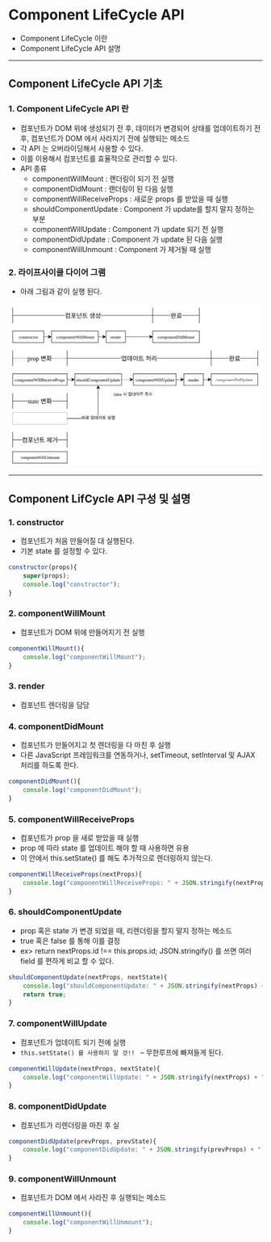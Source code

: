 # Component LifeCycle API
  - Component LifeCycle 이란
  - Component LifeCycle API 설명

---

## Component LifeCycle API 기초
  ### 1. Component LifeCycle API 란
  - 컴포넌트가 DOM 위에 생성되기 전 후, 데이터가 변경되어 상태를 업데이트하기 전 후, 컴포넌트가 DOM 에서 사라지기 전에 실행되는 메소드
  - 각 API 는 오버라이딩해서 사용할 수 있다.
  - 이를 이용해서 컴포넌트를 효율적으로 관리할 수 있다.
  - API 종류
    - componentWillMount        : 랜더링이 되기 전 실행
    - componentDidMount         : 랜더링이 된 다음 실행
    - componentWillReceiveProps : 새로운 props 를 받았을 때 실행
    - shouldComponentUpdate     : Component 가 update를 할지 말지 정하는 부분
    - componentWillUpdate       : Component 가 update 되기 전 실행
    - componentDidUpdate        : Component 가 update 된 다음 실행
    - componentWillUnmount      : Component 가 제거될 때 실행

  ### 2. 라이프사이클 다이어 그램
  - 아래 그림과 같이 실행 된다.

  ![](https://github.com/Lee-KyungSeok/ReactJS-Study/blob/master/ComponentLifeCycle/picture/lifecycle.png)

---

## Component LifCycle API 구성 및 설명
  ### 1. constructor
  - 컴포넌트가 처음 만들어질 대 실행된다.
  - 기본 state 를 설정할 수 있다.

  ```javascript
  constructor(props){
      super(props);
      console.log("constructor");
  }
  ```

  ### 2. componentWillMount
  - 컴포넌트가 DOM 위에 만들어지기 전 실행

  ```javascript
  componentWillMount(){
      console.log("componentWillMount");
  }
  ```

  ### 3. render
  - 컴포넌트 렌더링을 담당

  ### 4. componentDidMount
  - 컴포넌트가 만들어지고 첫 렌더링을 다 마친 후 실행
  - 다른 JavaScript 프레임워크를 연동하거나, setTimeout, setInterval 및 AJAX 처리를 하도록 한다.

  ```javascript
  componentDidMount(){
      console.log("componentDidMount");
  }
  ```

  ### 5. componentWillReceiveProps
  - 컴포넌트가 prop 을 새로 받았을 때 실행
  - prop 에 따라 state 를 업데이트 해야 할 때 사용하면 유용
  - 이 안에서 this.setState() 를 해도 추가적으로 렌더링하지 않는다.

  ```javascript
  componentWillReceiveProps(nextProps){
      console.log("componentWillReceiveProps: " + JSON.stringify(nextProps));
  }
  ```

  ### 6. shouldComponentUpdate
  - prop 혹은 state 가 변경 되었을 때, 리렌더링을 할지 말지 정하는 메소드
  - true 혹은 false 를 통해 이를 결정
  - ex> return nextProps.id !== this.props.id;
JSON.stringify() 를 쓰면 여러 field 를 편하게 비교 할 수 있다.

  ```javascript
  shouldComponentUpdate(nextProps, nextState){
      console.log("shouldComponentUpdate: " + JSON.stringify(nextProps) + " " + JSON.stringify(nextState));
      return true;
  }
  ```

  ### 7. componentWillUpdate
  - 컴포넌트가 업데이트 되기 전에 실행
  - `this.setState() 를 사용하지 말 것!! `
    – 무한루프에 빠져들게 된다.

  ```javascript
  componentWillUpdate(nextProps, nextState){
      console.log("componentWillUpdate: " + JSON.stringify(nextProps) + " " + JSON.stringify(nextState));
  }
  ```

  ### 8. componentDidUpdate
  - 컴포넌트가 리렌더링을 마친 후 실

  ```javascript
  componentDidUpdate(prevProps, prevState){
      console.log("componentDidUpdate: " + JSON.stringify(prevProps) + " " + JSON.stringify(prevState));
  }
  ```

  ### 9. componentWillUnmount
  - 컴포넌트가 DOM 에서 사라진 후 실행되는 메소드

  ```javascript
  componentWillUnmount(){
      console.log("componentWillUnmount");
  }
  ```
